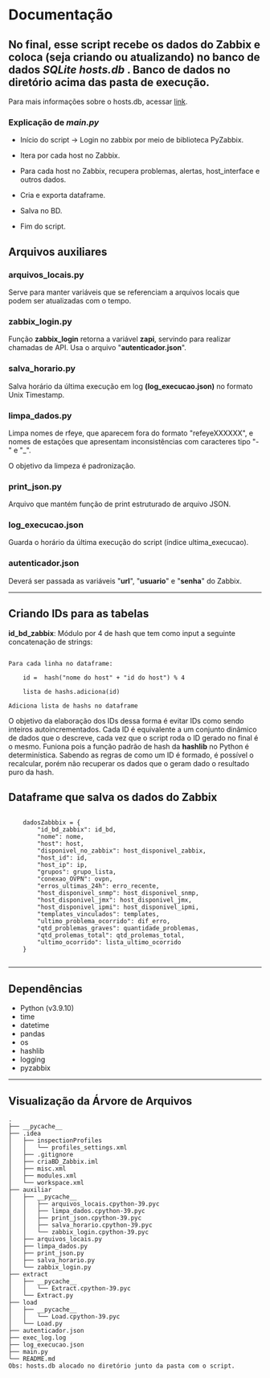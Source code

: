 
# Documentação

## No final, esse script recebe os dados do Zabbix e coloca (seja criando ou atualizando) no banco de dados *SQLite hosts.db* . Banco de dados no diretório acima das pasta de execução.

Para mais informações sobre o hosts.db, acessar [link][WikiGit].

### Explicação de *main.py*

- Início do script -> Login no zabbix por meio de biblioteca PyZabbix.

- Itera por cada host no Zabbix.

- Para cada host no Zabbix, recupera problemas, alertas, host_interface e outros dados.

- Cria e exporta dataframe.

- Salva no BD.

- Fim do script. 

## Arquivos auxiliares

### arquivos_locais.py

Serve para manter variáveis que se referenciam a arquivos locais que podem ser atualizadas com o tempo.

### zabbix_login.py

Função __zabbix_login__ retorna a variável __zapi__, servindo para realizar chamadas de API. Usa o arquivo "__autenticador.json__".

### salva_horario.py

Salva horário da última execução em log __(log_execucao.json)__ no formato Unix Timestamp.

### limpa_dados.py

Limpa nomes de rfeye, que aparecem fora do formato "refeyeXXXXXX", e nomes de estações que apresentam inconsistências com caracteres tipo "-" e "_".

O objetivo da limpeza é padronização.

### print_json.py

Arquivo que mantém função de print estruturado de arquivo JSON.

### log_execucao.json

Guarda o horário da última execução do script (índice ultima_execucao).

### autenticador.json

Deverá ser passada as variáveis "__url__", "__usuario__" e "__senha__" do Zabbix.

----

## Criando IDs para as tabelas

__id_bd_zabbix__: Módulo por 4 de hash que tem como input a seguinte concatenação de strings: 

````

Para cada linha no dataframe:
    
    id =  hash("nome do host" + "id do host") % 4

    lista de hashs.adiciona(id)

Adiciona lista de hashs no dataframe 

````


O objetivo da elaboração dos IDs dessa forma é evitar IDs como sendo inteiros autoincrementados. Cada ID é equivalente a um conjunto dinâmico de dados que o descreve, cada vez que o script roda o ID gerado no final é o mesmo. Funiona pois a função padrão de hash da **hashlib** no Python é determinística. Sabendo as regras de como um ID é formado, é possível o recalcular, porém não recuperar os dados que o geram dado o resultado puro da hash.

## Dataframe que salva os dados do Zabbix

````

    dadosZabbbix = {
        "id_bd_zabbix": id_bd,
        "nome": nome, 
        "host": host, 
        "disponivel_no_zabbix": host_disponivel_zabbix, 
        "host_id": id, 
        "host_ip": ip,
        "grupos": grupo_lista, 
        "conexao_OVPN": ovpn,
        "erros_ultimas_24h": erro_recente,
        "host_disponivel_snmp": host_disponivel_snmp, 
        "host_disponivel_jmx": host_disponivel_jmx,
        "host_disponivel_ipmi": host_disponivel_ipmi, 
        "templates_vinculados": templates,
        "ultimo_problema_ocorrido": dif_erro, 
        "qtd_problemas_graves": quantidade_problemas, 
        "qtd_prolemas_total": qtd_prolemas_total, 
        "ultimo_ocorrido": lista_ultimo_ocorrido
    }


````

----

## Dependências

- Python (v3.9.10)
- time
- datetime
- pandas
- os
- hashlib
- logging
- pyzabbix

----

## Visualização da Árvore de Arquivos

````
.
├── __pycache__
├── .idea
│   ├── inspectionProfiles
│   │   └── profiles_settings.xml
│   ├── .gitignore
│   ├── criaBD_Zabbix.iml
│   ├── misc.xml
│   ├── modules.xml
│   └── workspace.xml
├── auxiliar
│   ├── __pycache__
│   │   ├── arquivos_locais.cpython-39.pyc
│   │   ├── limpa_dados.cpython-39.pyc
│   │   ├── print_json.cpython-39.pyc
│   │   ├── salva_horario.cpython-39.pyc
│   │   └── zabbix_login.cpython-39.pyc
│   ├── arquivos_locais.py
│   ├── limpa_dados.py
│   ├── print_json.py
│   ├── salva_horario.py
│   └── zabbix_login.py
├── extract
│   ├── __pycache__
│   │   └── Extract.cpython-39.pyc
│   └── Extract.py
├── load
│   ├── __pycache__
│   │   └── Load.cpython-39.pyc
│   └── Load.py
├── autenticador.json
├── exec_log.log
├── log_execucao.json
├── main.py
└── README.md
Obs: hosts.db alocado no diretório junto da pasta com o script.
````

[WikiGit]: "https://github.com/gui1080/testes_PyZabbix_FISF3/wiki/Hosts-Database"
